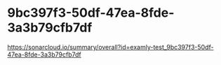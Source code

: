 # 9bc397f3-50df-47ea-8fde-3a3b79cfb7df
https://sonarcloud.io/summary/overall?id=examly-test_9bc397f3-50df-47ea-8fde-3a3b79cfb7df
